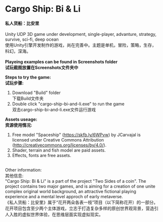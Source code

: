 # Cargo Ship: Bi & Li
#### 私人货船：比安里
 Unity UDP 3D game under development, single-player, advanture, strategy, survive, sci-fi, deep ocean<br />
 使用Unity引擎开发制作的游戏，尚在完善中。主题是单机，冒险，策略，生存，科幻，深海。<br />
<br />
**Playeing examples can be found in Screenshots folder<br />
试玩截图放置在Screenshots文件夹中**<br />

**Steps to try the game:<br />
试玩步骤:**<br />
1. Download "Build" folder<br />
 下载Build文件夹<br />
2. Double click "cargo-ship-bi-and-li.exe" to run the game<br />
 双击cargo-ship-bi-and-li.exe文件运行游戏<br />

**Assets useage:<br />
资源使用情况:**<br />
1. Free model "Spaceship" (https://skfb.ly/6WPvw) by JCarvajal is licensed under Creative Commons Attribution (http://creativecommons.org/licenses/by/4.0/).<br />
2. Shader, terrain and fish model are paid assets.<br />
3. Effects, fonts are free assets.<br />
<br />
Other information:<br />
其他信息:<br />
"Cargo Ship: Bi & Li" is a part of the project "Two Sides of a coin". The project contains two major games, and is aiming for a creation of one unite complex original world background, an attractive fictional playing experience and a mental level approch of early metaverse.<br />
《私人货船：比安里》属于“花开两朵各表一枝”项目（以下简称花开）的一部分。花开项目包含至少两个主体游戏，立志于打造复杂多样的原创世界观背景，营造引人入胜的虚拟世界体验，在思维层面实现虚拟现实。<br />
<br />
<br />
